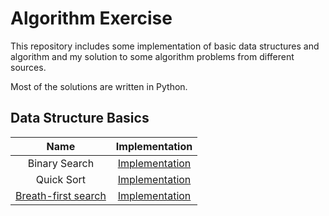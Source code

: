 # Algorithm Exercise
This repository includes some implementation of basic data structures and
algorithm and my solution to some algorithm problems from different sources.

Most of the solutions are written in Python.

## Data Structure Basics
|Name |Implementation|
|:-----:|:-----:|
|Binary Search| [Implementation](./basics/binary_search.py)|
|Quick Sort| [Implementation](./basics/quick_sort.py)|
|[Breath-first search](https://en.wikipedia.org/wiki/Breadth-first_search) |[Implementation](./basics/bfs.py)|
